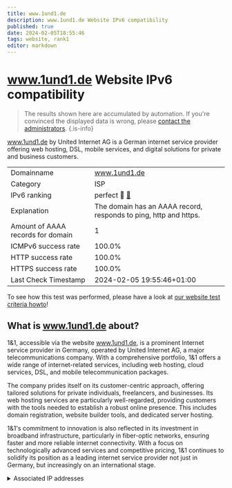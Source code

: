 ```yaml
---
title: www.1und1.de
description: www.1und1.de Website IPv6 compatibility
published: true
date: 2024-02-05T18:55:46
tags: website, rank1
editor: markdown
---
```


# www.1und1.de Website IPv6 compatibility

> The results shown here are accumulated by automation. If you're convinced the displayed data is wrong, please [contact the administrators](/howto/chat). 
{.is-info}

www.1und1.de by United Internet AG is a German internet service provider offering web hosting, DSL, mobile services, and digital solutions for private and business customers.


|   |   |
| - | - |
| Domainname | www.1und1.de
| Category | ISP |
| IPv6 ranking | perfect :1st_place_medal: [🔗](/howto/ranking) |
| Explanation | The domain has an AAAA record, responds to ping, http and https. |
| Amount of AAAA records for domain | 1 |
| ICMPv6 success rate | 100.0%|
| HTTP success rate | 100.0% |
| HTTPS success rate | 100.0% |
| Last Check Timestamp | 2024-02-05 19:55:46+01:00 |

To see how this test was performed, please have a look at [our website test criteria howto](/howto/testcriteria/website)!


## What is www.1und1.de about?
1&1, accessible via the website www.1und1.de, is a prominent Internet service provider in Germany, operated by United Internet AG, a major telecommunications company. With a comprehensive portfolio, 1&1 offers a wide range of internet-related services, including web hosting, cloud services, DSL, and mobile telecommunication packages.

The company prides itself on its customer-centric approach, offering tailored solutions for private individuals, freelancers, and businesses. Its web hosting services are particularly well-regarded, providing customers with the tools needed to establish a robust online presence. This includes domain registration, website builder tools, and dedicated server hosting.

1&1's commitment to innovation is also reflected in its investment in broadband infrastructure, particularly in fiber-optic networks, ensuring faster and more reliable internet connectivity. With a focus on technologically advanced services and competitive pricing, 1&1 continues to solidify its position as a leading internet service provider not just in Germany, but increasingly on an international stage.



<details>
<summary>Associated IP addresses</summary>

2001:8d8:5ff:7::1:3

</details>
